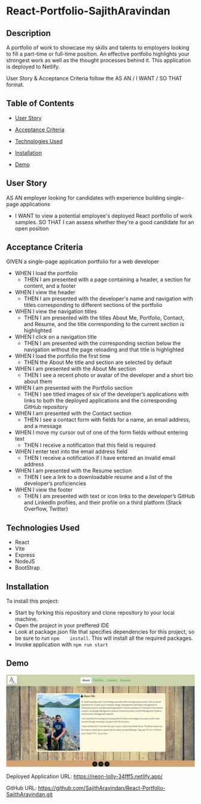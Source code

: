 # React-Portfolio-SajithAravindan

## Description

A portfolio of work to showcase my skills and talents to employers looking to fill a part-time or full-time position. An effective portfolio highlights your strongest work as well as the thought processes behind it. This application is deployed to  Netlify.

User Story & Acceptance Criteria follow the AS AN / I WANT / SO THAT format.

## Table of Contents

* [User Story](#user-story) 
  
* [Acceptance Criteria](#acceptance-criteria)
  
* [Technologies Used](#technologies-used)  

* [Installation](#Installation)

* [Demo](#demo) 



## User Story

AS AN employer looking for candidates with experience building single-page applications

* I WANT to view a potential employee's deployed React portfolio of work samples.
    SO THAT I can assess whether they're a good candidate for an open position

## Acceptance Criteria

GIVEN a single-page application portfolio for a web developer

* WHEN I load the portfolio
    - THEN I am presented with a page containing a header, a section for content, and a footer
* WHEN I view the header
    - THEN I am presented with the developer's name and navigation with titles corresponding to different sections of the portfolio
* WHEN I view the navigation titles
    - THEN I am presented with the titles About Me, Portfolio, Contact, and Resume, and the title corresponding to the current section is highlighted
* WHEN I click on a navigation title
    - THEN I am presented with the corresponding section below the navigation without the page reloading and that title is highlighted
* WHEN I load the portfolio the first time
    - THEN the About Me title and section are selected by default
* WHEN I am presented with the About Me section
    - THEN I see a recent photo or avatar of the developer and a short bio about them
* WHEN I am presented with the Portfolio section
    - THEN I see titled images of six of the developer’s applications with links to both the deployed applications and the corresponding GitHub repository
* WHEN I am presented with the Contact section
    - THEN I see a contact form with fields for a name, an email address, and a message
* WHEN I move my cursor out of one of the form fields without entering text
    - THEN I receive a notification that this field is required
* WHEN I enter text into the email address field
    - THEN I receive a notification if I have entered an invalid email address
* WHEN I am presented with the Resume section
    - THEN I see a link to a downloadable resume and a list of the developer’s proficiencies
* WHEN I view the footer
    - THEN I am presented with text or icon links to the developer’s GitHub and LinkedIn profiles, and their profile on a third platform (Stack Overflow, Twitter) 


## Technologies Used

* React
* Vite
* Express
* NodeJS
* BootStrap


## Installation

To install this project:
* Start by forking this repository and clone repository to your local machine.
* Open the project in your preffered IDE
* Look at package.json file that specifies dependencies for this project, so be sure to run `npm    install`. This will install all the required packages. 
* Invoke application with `npm run start`

## Demo

<img src='./src/assets/Images/General/demo.png'>

Deployed Application URL: https://neon-lolly-34fff5.netlify.app/

GitHub URL: https://github.com/SajithAravindan/React-Portfolio-SajithAravindan.git

